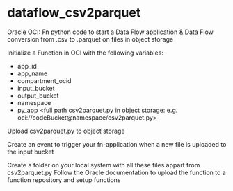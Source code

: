 # dataflow_csv2parquet
Oracle OCI: Fn python code to start a Data Flow application &amp; Data Flow conversion from .csv to .parquet on files in object storage

Initialize a Function in OCI with the following variables:
- app_id <your app ID>
- app_name	<your name>
- compartment_ocid	<compartment OCID>
- input_bucket	<name of your input bucket in Object storage>
- output_bucket	<name of your output bucket in Object storage>
- namespace	<your object storage namestace>
- py_app	<full path csv2parquet.py in object storage: e.g. oci://codeBucket@namespace/csv2parquet.py>

  
Upload csv2parquet.py to object storage

Create an event to trigger your fn-application when a new file is uploaded to the input bucket

Create a folder on your local system with all these files appart from csv2parquet.py
Follow the Oracle documentation to upload the function to a function repository and setup functions

